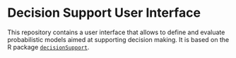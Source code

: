 # Decision Support User Interface

This repository contains a user interface that allows to define and evaluate probabilistic models aimed at supporting decision making. It is based on the R package [`decisionSupport`](https://cran.r-project.org/web/packages/decisionSupport/index.html).


